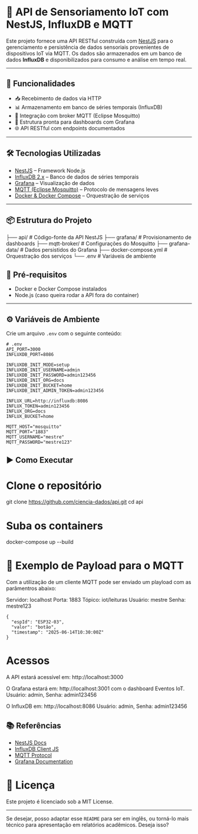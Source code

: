 # 📡 API de Sensoriamento IoT com NestJS, InfluxDB e MQTT

Este projeto fornece uma API RESTful construída com [NestJS](https://nestjs.com/) para o gerenciamento e persistência de dados sensoriais provenientes de dispositivos IoT via MQTT. Os dados são armazenados em um banco de dados **InfluxDB** e disponibilizados para consumo e análise em tempo real.

---

## 🚀 Funcionalidades

- 📥 Recebimento de dados via HTTP
- 📊 Armazenamento em banco de séries temporais (InfluxDB)
- 🔗 Integração com broker MQTT (Eclipse Mosquitto)
- 📡 Estrutura pronta para dashboards com Grafana
- 🌐 API RESTful com endpoints documentados

---

## 🛠️ Tecnologias Utilizadas

- [NestJS](https://nestjs.com/) – Framework Node.js
- [InfluxDB 2.x](https://www.influxdata.com/) – Banco de dados de séries temporais
- [Grafana](https://grafana.com/) – Visualização de dados
- [MQTT (Eclipse Mosquitto)](https://mosquitto.org/) – Protocolo de mensagens leves
- [Docker & Docker Compose](https://docs.docker.com/compose/) – Orquestração de serviços

---

## 📦 Estrutura do Projeto

├── api/ # Código-fonte da API NestJS
├── grafana/ # Provisionamento de dashboards
├── mqtt-broker/ # Configurações do Mosquitto
├── grafana-data/ # Dados persistidos do Grafana
├── docker-compose.yml # Orquestração dos serviços
└── .env # Variáveis de ambiente

## 🧪 Pré-requisitos

- Docker e Docker Compose instalados
- Node.js (caso queira rodar a API fora do container)

---

## ⚙️ Variáveis de Ambiente

Crie um arquivo `.env` com o seguinte conteúdo:

```
# .env
API_PORT=3000
INFLUXDB_PORT=8086

INFLUXDB_INIT_MODE=setup
INFLUXDB_INIT_USERNAME=admin
INFLUXDB_INIT_PASSWORD=admin123456
INFLUXDB_INIT_ORG=docs
INFLUXDB_INIT_BUCKET=home
INFLUXDB_INIT_ADMIN_TOKEN=admin123456

INFLUX_URL=http://influxdb:8086
INFLUX_TOKEN=admin123456
INFLUX_ORG=docs
INFLUX_BUCKET=home

MQTT_HOST="mosquitto"
MQTT_PORT="1883"
MQTT_USERNAME="mestre"
MQTT_PASSWORD="mestre123"
```

## ▶️ Como Executar
# Clone o repositório
git clone https://github.com/ciencia-dados/api.git
cd api

# Suba os containers
docker-compose up --build


# 🧪 Exemplo de Payload para o MQTT

Com a utilização de um cliente MQTT pode ser enviado um playload com as parâmentros abaixo:


Servidor: localhost
Porta: 1883
Tópico: iot/leituras
Usuário: mestre
Senha: mestre123

```
{
  "espId": "ESP32-03",
  "valor": "botão",
  "timestamp": "2025-06-14T10:30:00Z"
}
```

# Acessos
A API estará acessível em: http://localhost:3000

O Grafana estará em: http://localhost:3001 com o dashboard Eventos IoT.
Usuário: admin, Senha: admin123456

O InfluxDB em: http://localhost:8086
Usuário: admin, Senha: admin123456

## 📚 Referências

- [NestJS Docs](https://docs.nestjs.com/)
- [InfluxDB Client JS](https://github.com/influxdata/influxdb-client-js)
- [MQTT Protocol](http://mqtt.org/)
- [Grafana Documentation](https://grafana.com/docs/)




# 📌 Licença
Este projeto é licenciado sob a MIT License.

---
Se desejar, posso adaptar esse `README` para ser em inglês, ou torná-lo mais técnico para apresentação em relatórios acadêmicos. Deseja isso?
